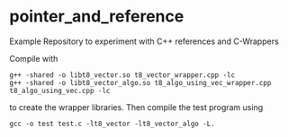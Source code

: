 # pointer_and_reference
Example Repository to experiment with C++ references and C-Wrappers


Compile with
```
g++ -shared -o libt8_vector.so t8_vector_wrapper.cpp -lc
g++ -shared -o libt8_vector_algo.so t8_algo_using_vec_wrapper.cpp t8_algo_using_vec.cpp -lc
```
to create the wrapper libraries. 
Then compile the test program using
```
gcc -o test test.c -lt8_vector -lt8_vector_algo -L.
```
